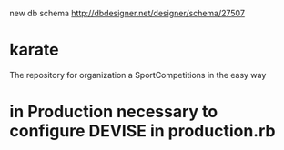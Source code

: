 new db schema http://dbdesigner.net/designer/schema/27507

# karate
The repository for organization a SportCompetitions in the easy way

# in Production necessary to configure DEVISE in production.rb
